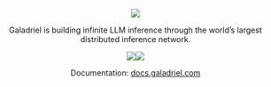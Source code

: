 <p align="center">
    <a href="https://galadriel.com" style="max-width: 100px;" target="_blank">
        <img src="https://raw.githubusercontent.com/galadriel-ai/.github/main/Galadriel.svg">
    </a>
</p>
<p align="center">
    Galadriel is building infinite LLM inference through the world’s largest distributed inference network.
</p>
<p align="center">
    <a href="https://discord.com/invite/bHnFgSTKrP" target="_blank"><img src="https://img.shields.io/discord/1133675019478782072?label=Join%20Discord"></a><a href="https://twitter.com/e2b_dev" target="_blank"><img src="https://img.shields.io/twitter/follow/Galadriel_AI"></a>
</p>
<p align="center">
    Documentation: <a href="https://docs.galadriel.com" target="_blank">docs.galadriel.com</a>
</p>
